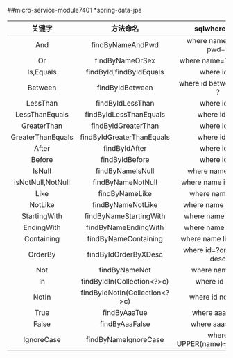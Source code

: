 ##micro-service-module7401
*spring-data-jpa

 | 关键字 | 方法命名 | sqlwhere 字句 | 
 | :---: | :---: | :---: | 
 | And | findByNameAndPwd | where name=? and pwd=? | 
 | Or | findByNameOrSex | where name=?or sex=? | 
 | Is,Equals | findById,findByIdEquals | where id=? | 
 | Between | findByIdBetween | where id between ? and ? | 
 | LessThan | findByIdLessThan | where id<? | 
 | LessThanEquals | findByIdLessThanEquals | where id<=? | 
 | GreaterThan | findByIdGreaterThan | where id>? | 
 | GreaterThanEquals | findByIdGreaterThanEquals | where id>=? | 
 | After | findByIdAfter | where id>? | 
 | Before | findByIdBefore | where id<? | 
 | IsNull | findByNameIsNull | where name is null | 
 | isNotNull,NotNull | findByNameNotNull | where name is not null | 
 | Like | findByNameLike | where name like? | 
 | NotLike | findByNameNotLike | where name not like? | 
 | StartingWith | findByNameStartingWith | where name like'?%' | 
 | EndingWith | findByNameEndingWith | where name like'%?' | 
 | Containing | findByNameContaining | where name like'%?%' | 
 | OrderBy | findByIdOrderByXDesc | where id=?order by x desc | 
 | Not | findByNameNot | where name<>? | 
 | In | findByIdIn(Collection<?>c) | where id in(?) | 
 | NotIn | findByIdNotIn(Collection<?>c) | where id not in(?) | 
 | True | findByAaaTue | where aaa=true | 
 | False | findByAaaFalse | where aaa=false | 
 | IgnoreCase | findByNameIgnoreCase | where UPPER(name)=UPPER(?) | 
